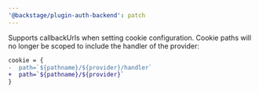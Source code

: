```yaml
---
'@backstage/plugin-auth-backend': patch
---
```


Supports callbackUrls when setting cookie configuration.
Cookie paths will no longer be scoped to include the handler of the provider:

```diff
cookie = {
-  path=`${pathname}/${provider}/handler`
+  path=`${pathname}/${provider}`
}
```
